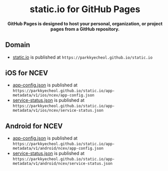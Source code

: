 <h1 align="center">static.io for GitHub Pages</h1>
<H4 align="center">
GitHub Pages is designed to host your personal, organization, or project pages from a GitHub repository.
</H4>

## Domain
- [static.io](https://parkkyecheol.github.io/static.io/)  is published at `https://parkkyecheol.github.io/static.io`

## iOS for NCEV
- [app-config.json](https://parkkyecheol.github.io/static.io/app-metadata/v1/ios/ncev/app-config.json) is published at `https://parkkyecheol.github.io/static.io/app-metadata/v1/ios/ncev/app-config.json`
- [service-status.json](https://parkkyecheol.github.io/static.io/app-metadata/v1/ios/ncev/service-status.json) is published at `https://parkkyecheol.github.io/static.io/app-metadata/v1/ios/ncev/service-status.json`
 
 ## Android for NCEV
 - [app-config.json](https://parkkyecheol.github.io/static.io/app-metadata/v1/android/ncev/app-config.json) is published at `https://parkkyecheol.github.io/static.io/app-metadata/v1/android/ncev/app-config.json`
 - [service-status.json](https://parkkyecheol.github.io/static.io/app-metadata/v1/android/ncev/service-status.json) is published at `https://parkkyecheol.github.io/static.io/app-metadata/v1/android/ncev/service-status.json`
 
